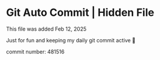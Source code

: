 # Git Auto Commit | Hidden File

This file was added Feb 12, 2025

Just for fun and keeping my daily git commit active 🤪

commit number: 481516
